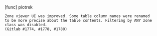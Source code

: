 [func] piotrek

    Zone viewer UI was improved. Some table column names were renamed
    to be more precise about the table contents. Filtering by ANY zone
    class was disabled.
    (Gitlab #1774, #1778, #1780)